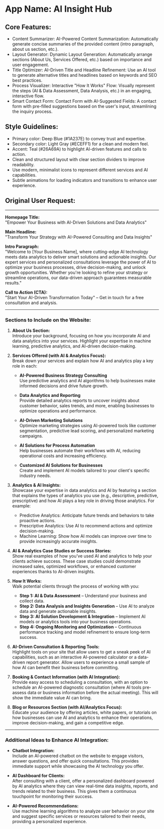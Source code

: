 # **App Name**: AI Insight Hub

## Core Features:

- Content Summarizer: AI-Powered Content Summarization: Automatically generate concise summaries of the provided content (intro paragraph, about us section, etc.).
- Layout Generator: Dynamic Layout Generation: Automatically arrange sections (About Us, Services Offered, etc.) based on importance and user engagement.
- Title Optimizer: AI-Driven Title and Headline Refinement: Use an AI tool to generate alternative titles and headlines based on keywords and SEO best practices.
- Process Visualizer: Interactive "How It Works" Flow: Visually represent the steps (AI & Data Assessment, Data Analysis, etc.) in an engaging, interactive flow.
- Smart Contact Form: Contact Form with AI-Suggested Fields: A contact form with pre-filled suggestions based on the user's input, streamlining the inquiry process.

## Style Guidelines:

- Primary color: Deep Blue (#1A237E) to convey trust and expertise.
- Secondary color: Light Gray (#ECEFF1) for a clean and modern feel.
- Accent: Teal (#26A69A) to highlight AI-driven features and calls to action.
- Clean and structured layout with clear section dividers to improve readability.
- Use modern, minimalist icons to represent different services and AI capabilities.
- Subtle animations for loading indicators and transitions to enhance user experience.

## Original User Request:
---

**Homepage Title:**  
"Empower Your Business with AI-Driven Solutions and Data Analytics"

**Main Headline:**  
"Transform Your Strategy with AI-Powered Consulting and Data Insights"

**Intro Paragraph:**  
"Welcome to [Your Business Name], where cutting-edge AI technology meets data analytics to deliver smart solutions and actionable insights. Our expert services and personalized consultations leverage the power of AI to optimize your business processes, drive decision-making, and unlock growth opportunities. Whether you're looking to refine your strategy or streamline operations, our data-driven approach guarantees measurable results."

**Call to Action (CTA):**  
"Start Your AI-Driven Transformation Today" – Get in touch for a free consultation and analysis.

---

### Sections to Include on the Website:

1. **About Us Section:**  
   Introduce your background, focusing on how you incorporate AI and data analytics into your services. Highlight your expertise in machine learning, predictive analytics, and AI-driven decision-making.

2. **Services Offered (with AI & Analytics Focus):**  
   Break down your services and explain how AI and analytics play a key role in each:
   
   - **AI-Powered Business Strategy Consulting**  
     Use predictive analytics and AI algorithms to help businesses make informed decisions and drive future growth.
     
   - **Data Analytics and Reporting**  
     Provide detailed analytics reports to uncover insights about customer behavior, sales trends, and more, enabling businesses to optimize operations and performance.
   
   - **AI-Driven Marketing Solutions**  
     Optimize marketing strategies using AI-powered tools like customer segmentation, predictive lead scoring, and personalized marketing campaigns.
   
   - **AI Solutions for Process Automation**  
     Help businesses automate their workflows with AI, reducing operational costs and increasing efficiency.
   
   - **Customized AI Solutions for Businesses**  
     Create and implement AI models tailored to your client's specific industry needs.

3. **Analytics & AI Insights:**  
   Showcase your expertise in data analytics and AI by featuring a section that explains the types of analytics you use (e.g., descriptive, predictive, prescriptive) and how AI plays a key role in driving those analytics. For example:
   - Predictive Analytics: Anticipate future trends and behaviors to take proactive actions.
   - Prescriptive Analytics: Use AI to recommend actions and optimize decision-making.
   - Machine Learning: Show how AI models can improve over time to provide increasingly accurate insights.

4. **AI & Analytics Case Studies or Success Stories:**  
   Show real examples of how you’ve used AI and analytics to help your clients achieve success. These case studies could demonstrate increased sales, optimized workflows, or enhanced customer experiences thanks to AI-driven insights.

5. **How It Works:**  
   Walk potential clients through the process of working with you:
   - **Step 1: AI & Data Assessment** – Understand your business and collect data.
   - **Step 2: Data Analysis and Insights Generation** – Use AI to analyze data and generate actionable insights.
   - **Step 3: AI Solution Development & Integration** – Implement AI models or analytics tools into your business operations.
   - **Step 4: Ongoing Monitoring and Optimization** – Continuous performance tracking and model refinement to ensure long-term success.

6. **AI-Driven Consultation & Reporting Tools:**  
   Highlight tools on your site that allow users to get a sneak peek of AI capabilities, such as an interactive AI-powered calculator or a data-driven report generator. Allow users to experience a small sample of how AI can benefit their business before committing.

7. **Booking & Contact Information (with AI Integration):**  
   Provide easy access to scheduling a consultation, with an option to schedule an AI-powered diagnostic consultation (where AI tools pre-assess data or business information before the actual meeting). This will show the immediate value AI can bring.

8. **Blog or Resources Section (with AI/Analytics Focus):**  
   Educate your audience by offering articles, white papers, or tutorials on how businesses can use AI and analytics to enhance their operations, improve decision-making, and gain a competitive edge.

---

### Additional Ideas to Enhance AI Integration:

- **Chatbot Integration:**  
   Include an AI-powered chatbot on the website to engage visitors, answer questions, and offer quick consultations. This provides immediate support while showcasing the AI technology you offer.

- **AI Dashboard for Clients:**  
   After consulting with a client, offer a personalized dashboard powered by AI analytics where they can view real-time data insights, reports, and trends related to their business. This gives them a continuous touchpoint for monitoring their success.

- **AI-Powered Recommendations:**  
   Use machine learning algorithms to analyze user behavior on your site and suggest specific services or resources tailored to their needs, providing a personalized experience.
  
